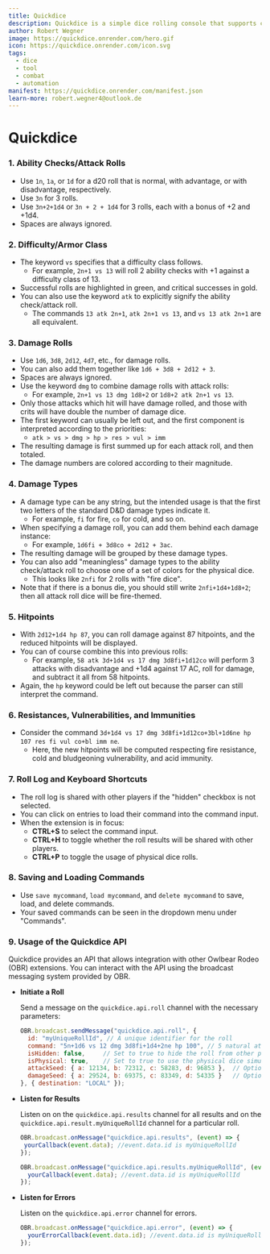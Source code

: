 ```yaml
---
title: Quickdice
description: Quickdice is a simple dice rolling console that supports complex d20 attack rolls.
author: Robert Wegner
image: https://quickdice.onrender.com/hero.gif
icon: https://quickdice.onrender.com/icon.svg
tags:
  - dice
  - tool
  - combat
  - automation
manifest: https://quickdice.onrender.com/manifest.json
learn-more: robert.wegner4@outlook.de
---
```


# Quickdice

### 1. Ability Checks/Attack Rolls
- Use `1n`, `1a`, or `1d` for a d20 roll that is normal, with advantage, or with disadvantage, respectively.
- Use `3n` for 3 rolls.
- Use `3n+2+1d4` or `3n + 2 + 1d4` for 3 rolls, each with a bonus of +2 and +1d4.
- Spaces are always ignored.

### 2. Difficulty/Armor Class
- The keyword `vs` specifies that a difficulty class follows.
  - For example, `2n+1 vs 13` will roll 2 ability checks with +1 against a difficulty class of 13.
- Successful rolls are highlighted in green, and critical successes in gold.
- You can also use the keyword `atk` to explicitly signify the ability check/attack roll.
  - The commands `13 atk 2n+1`, `atk 2n+1 vs 13`, and `vs 13 atk 2n+1` are all equivalent.

### 3. Damage Rolls
- Use `1d6`, `3d8`, `2d12`, `4d7`, etc., for damage rolls.
- You can also add them together like `1d6 + 3d8 + 2d12 + 3`.
- Spaces are always ignored.
- Use the keyword `dmg` to combine damage rolls with attack rolls:
  - For example, `2n+1 vs 13 dmg 1d8+2` or `1d8+2 atk 2n+1 vs 13`.
- Only those attacks which hit will have damage rolled, and those with crits will have double the number of damage dice.
- The first keyword can usually be left out, and the first component is interpreted according to the priorities:
  - `atk > vs > dmg > hp > res > vul > imm`
- The resulting damage is first summed up for each attack roll, and then totaled.
- The damage numbers are colored according to their magnitude.

### 4. Damage Types
- A damage type can be any string, but the intended usage is that the first two letters of the standard D&D damage types indicate it.
  - For example, `fi` for fire, `co` for cold, and so on.
- When specifying a damage roll, you can add them behind each damage instance:
  - For example, `1d6fi + 3d8co + 2d12 + 3ac`.
- The resulting damage will be grouped by these damage types.
- You can also add "meaningless" damage types to the ability check/attack roll to choose one of a set of colors for the physical dice.
  - This looks like `2nfi` for 2 rolls with "fire dice".
- Note that if there is a bonus die, you should still write `2nfi+1d4+1d8+2`; then all attack roll dice will be fire-themed.

### 5. Hitpoints
- With `2d12+1d4 hp 87`, you can roll damage against 87 hitpoints, and the reduced hitpoints will be displayed.
- You can of course combine this into previous rolls:
  - For example, `58 atk 3d+1d4 vs 17 dmg 3d8fi+1d12co` will perform 3 attacks with disadvantage and +1d4 against 17 AC, roll for damage, and subtract it all from 58 hitpoints.
- Again, the `hp` keyword could be left out because the parser can still interpret the command.

### 6. Resistances, Vulnerabilities, and Immunities
- Consider the command `3d+1d4 vs 17 dmg 3d8fi+1d12co+3bl+1d6ne hp 107 res fi vul co+bl imm ne`.
  - Here, the new hitpoints will be computed respecting fire resistance, cold and bludgeoning vulnerability, and acid immunity.

### 7. Roll Log and Keyboard Shortcuts
- The roll log is shared with other players if the "hidden" checkbox is not selected.
- You can click on entries to load their command into the command input.
- When the extension is in focus:
  - **CTRL+S** to select the command input.
  - **CTRL+H** to toggle whether the roll results will be shared with other players.
  - **CTRL+P** to toggle the usage of physical dice rolls.

### 8. Saving and Loading Commands
- Use `save mycommand`, `load mycommand`, and `delete mycommand` to save, load, and delete commands.
- Your saved commands can be seen in the dropdown menu under "Commands".

### 9. Usage of the Quickdice API

Quickdice provides an API that allows integration with other Owlbear Rodeo (OBR) extensions. You can interact with the API using the broadcast messaging system provided by OBR.

- **Initiate a Roll**

  Send a message on the `quickdice.api.roll` channel with the necessary parameters:

  ```javascript
  OBR.broadcast.sendMessage("quickdice.api.roll", {
    id: "myUniqueRollId", // A unique identifier for the roll
    command: "5n+1d6 vs 12 dmg 3d8fi+1d4+2ne hp 100", // 5 natural attacks with +1d6 vs 12 AC dealing 3d8 fire + 1d4 neutral + 2 necrotic damage against 100 hp
    isHidden: false,     // Set to true to hide the roll from other players
    isPhysical: true,    // Set to true to use the physical dice simulation
    attackSeed: { a: 12134, b: 72312, c: 58283, d: 96853 },  // Optional seed for attack rolls. Same seed implies same result
    damageSeed: { a: 29524, b: 69375, c: 83349, d: 54335 }   // Optional seed for damage rolls. Same seed implies same result
  }, { destination: "LOCAL" });
  ```

- **Listen for Results**

  Listen on on the `quickdice.api.results` channel for all results and on
  the `quickdice.api.result.myUniqueRollId` channel for a particular roll.

   ```javascript
  OBR.broadcast.onMessage("quickdice.api.results", (event) => {
    yourCallback(event.data); //event.data.id is myUniqueRollId
  });
  ```
  ```javascript
  OBR.broadcast.onMessage("quickdice.api.results.myUniqueRollId", (event) => {
    yourCallback(event.data); //event.data.id is myUniqueRollId
  });
  ```

- **Listen for Errors**

  Listen on the `quickdice.api.error` channel for errors.

  ```javascript
  OBR.broadcast.onMessage("quickdice.api.error", (event) => {
    yourErrorCallback(event.data.id); //event.data.id is myUniqueRollId
  });
  ```